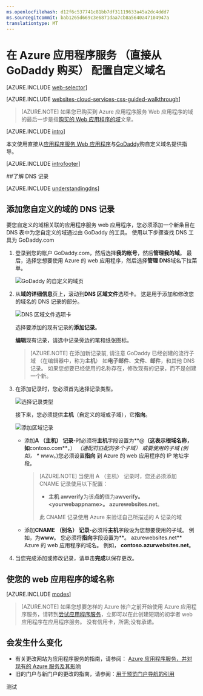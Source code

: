 ```yaml
---
ms.openlocfilehash: d12f6c537741c81bb7df31119633a45a2dc4ddd7
ms.sourcegitcommit: bab1265d669c3e6871daa7cb8a5640a47104947a
translationtype: MT
---
```

<properties
    pageTitle="在 Azure 应用程序服务 (GoDaddy) 配置自定义域名"
    description="了解如何从 GoDaddy 域名使用 Azure Web 应用程序"
    services="app-service\web"
    documentationCenter=""
    authors="erikre"
    manager="wpickett"
    editor=""/>

<tags
    ms.service="app-service-web"
    ms.workload="web"
    ms.tgt_pltfrm="na"
    ms.devlang="na"
    ms.topic="article"
    ms.date="08/18/2015"
    ms.author="erikre"/>

# 在 Azure 应用程序服务 （直接从 GoDaddy 购买） 配置自定义域名

[AZURE.INCLUDE [web-selector](../../includes/websites-custom-domain-selector.md)]


[AZURE.INCLUDE [websites-cloud-services-css-guided-walkthrough](../../includes/websites-cloud-services-css-guided-walkthrough.md)]

> [AZURE.NOTE] 如果您已购买到 Azure 应用程序服务 Web 应用程序的域的最后一步是指<a href="/documentation/articles/custom-dns-web-site-buydomains-web-app" title="Web Apps" class="current">购买的 Web 应用程序的域</a>文章。 

[AZURE.INCLUDE [intro](../../includes/custom-dns-web-site-intro.md)]

本文使用直接从[应用程序服务 Web 应用程序](http://go.microsoft.com/fwlink/?LinkId=529714)与[GoDaddy](https://godaddy.com)购自定义域名提供指导。

[AZURE.INCLUDE [introfooter](../../includes/custom-dns-web-site-intro-notes.md)]

<a name="understanding-records"></a>
##了解 DNS 记录

[AZURE.INCLUDE [understandingdns](../../includes/custom-dns-web-site-understanding-dns-raw.md)]


<a name="bkmk_configurecname"></a>
## 添加您自定义的域的 DNS 记录

要您自定义的域相关联的应用程序服务 web 应用程序，您必须添加一个新条目在 DNS 表中为您自定义的域通过由 GoDaddy 的工具。 使用以下步骤查找 DNS 工具为 GoDaddy.com

1. 登录到您的帐户 GoDaddy.com，然后选择**我的帐号**，然后**管理我的域**。 最后，选择您想要使用 Azure 的 web 应用程序，然后选择**管理 DNS**域名下拉菜单。

    ![GoDaddy 的自定义的域页](./media/web-sites-godaddy-custom-domain-name/godaddy-customdomain.png)

2. 从**域的详细信息**页上，滚动到**DNS 区域文件**选项卡。 这是用于添加和修改您的域名的 DNS 记录的部分。

    ![DNS 区域文件选项卡](./media/web-sites-godaddy-custom-domain-name/godaddy-zonetab.png)

    选择要添加的现有记录的**添加记录**。

    **编辑**现有记录，请选中记录旁边的笔和纸张图标。

    > [AZURE.NOTE] 在添加新记录前, 请注意 GoDaddy 已经创建的流行子域 （在编辑器中，称为**主机**） 如**电子邮件**、**文件**、**邮件**，和其他 DNS 记录。 如果您想要已经使用的名称存在，修改现有的记录，而不是创建一个新。

4. 在添加记录时，您必须首先选择记录类型。

    ![选择记录类型](./media/web-sites-godaddy-custom-domain-name/godaddy-selectrecordtype.png)

    接下来，您必须提供**主机**（自定义的域或子域），它**指向**。

    ![添加区域记录](./media/web-sites-godaddy-custom-domain-name/godaddy-addzonerecord.png)

    * 添加**A （主机） 记录**-时必须将**主机**字段设置为**@**（这表示根域名称，如**contoso.com**，） *（通配符匹配的多个子域） 或要使用的子域 (例如， * *www**。)您必须设置**指向** 到 Azure 的 web 应用程序的 IP 地址字段。

        > [AZURE.NOTE] 当使用 A （主机） 记录时，您还必须添加 CNAME 记录使用以下配置︰
        >
        > * **主机** **awverify**为该**点的**值为**awverify。&lt;yourwebappname&gt;。 azurewebsites.net**。
        >
        > 此 CNAME 记录使用 Azure 来验证自己所描述的 A 记录的域

    * 添加**CNAME （别名） 记录**-必须将**主机**字段设为您想要使用的子域。 例如，为**www**。 您必须将**指向**字段设置为**。 azurewebsites.net** Azure 的 web 应用程序的域名。 例如， **contoso.azurwebsites.net**。


5. 当您完成添加或修改记录，请单击**完成**以保存更改。

<a name="enabledomain"></a>
## 使您的 web 应用程序的域名称

[AZURE.INCLUDE [modes](../../includes/custom-dns-web-site-enable-on-web-site.md)]

>[AZURE.NOTE] 如果您想要怎样的 Azure 帐户之前开始使用 Azure 应用程序服务，请转到[尝试应用程序服务](http://go.microsoft.com/fwlink/?LinkId=523751)，立即可以在此创建短期的初学者 web 应用程序在应用程序服务。 没有信用卡，所需;没有承诺。

## 会发生什么变化
* 有关更改网站为应用程序服务的指南，请参阅︰ [Azure 应用程序服务，并对现有的 Azure 服务及其影响](http://go.microsoft.com/fwlink/?LinkId=529714)
* 旧的门户与新门户的更改的指南，请参阅︰[用于预览门户导航的引用](http://go.microsoft.com/fwlink/?LinkId=529715)
 

测试
